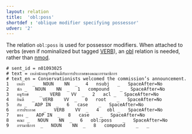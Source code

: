 ```yaml
---
layout: relation
title:  'obl:poss'
shortdef : 'oblique modifier specifying possessor'
udver: '2'
---
```


The relation `obl:poss` is used for possessor modifiers.
When attached to verbs (even if nominalized but tagged [VERB]()), an [obl]() relation is needed, rather than [nmod]().

~~~ conllu
# sent_id = n01093025
# text = เหล่านักอนุรักษ์ยินดีกับการประกาศของคณะกรรมาธิการ
# text_en = Conservationists welcomed the commission’s announcement.
1	เหล่า	_	NOUN	NN	_	4	nsubj	_	SpaceAfter=No
2	นัก	_	NOUN	NN	_	1	compound	_	SpaceAfter=No
3	อนุรักษ์	_	VERB	VV	_	2	acl	_	SpaceAfter=No
4	ยินดี	_	VERB	VV	_	0	root	_	SpaceAfter=No
5	กับ	_	ADP	IN	_	6	case	_	SpaceAfter=No
6	การประกาศ	_	VERB	VV	_	4	obl	_	SpaceAfter=No
7	ของ	_	ADP	IN	_	8	case	_	SpaceAfter=No
8	คณะ	_	NOUN	NN	_	6	obl:poss	_	SpaceAfter=No
9	กรรมาธิการ	_	NOUN	NN	_	8	compound	_	_

~~~

<!-- Interlanguage links updated Po 6. listopadu 2023, 21:43:21 CET -->
